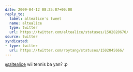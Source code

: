 ```yaml
---
date: 2009-04-12 08:25:07+00:00
reply_to:
  label: altealice's tweet
  name: altealice
  type: twitter
  url: https://twitter.com/altealice/statuses/1502020670/
source: twitter
syndicated:
- type: twitter
  url: https://twitter.com/roytang/statuses/1502045666/
---
```


[@altealice](https://twitter.com/altealice/) wii tennis ba yan? :p